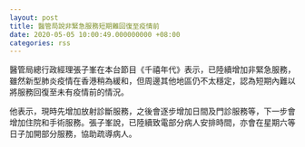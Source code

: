```yaml
---
layout: post
title: 醫管局說非緊急服務短期難回復至疫情前
date: 2020-05-05 10:00:49.000000000 +08:00
categories: rss
---
```


醫管局總行政經理張子峯在本台節目《千禧年代》表示，已陸續增加非緊急服務，雖然新型肺炎疫情在香港稍為緩和，但周邊其他地區仍不太穩定，認為短期內難以將服務回復至未有疫情前的情況。

他表示，現時先增加放射診斷服務，之後會逐步增加日間及門診服務等，下一步會增加住院和手術服務。張子峯說，已陸續致電部分病人安排時間，亦會在星期六等日子加開部分服務，協助疏導病人。
